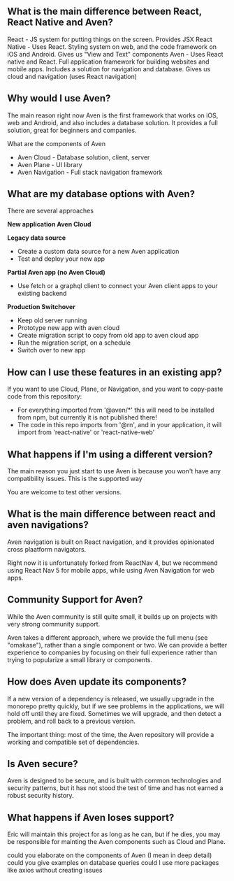 ## What is the main difference between React, React Native and Aven?

React - JS system for putting things on the screen. Provides JSX
React Native - Uses React. Styling system on web, and the code framework on iOS and Android. Gives us "View and Text" components
Aven - Uses React native and React. Full application framework for building websites and mobile apps. Includes a solution for navigation and database. Gives us cloud and navigation (uses React navigation)

## Why would I use Aven?

The main reason right now Aven is the first framework that works on iOS, web and Android, and also includes a database solution. It provides a full solution, great for beginners and companies.

What are the components of Aven

- Aven Cloud - Database solution, client, server
- Aven Plane - UI library
- Aven Navigation - Full stack navigation framework

## What are my database options with Aven?

There are several approaches

**New application Aven Cloud**

**Legacy data source**

- Create a custom data source for a new Aven application
- Test and deploy your new app

**Partial Aven app (no Aven Cloud)**

- Use fetch or a graphql client to connect your Aven client apps to your existing backend

**Production Switchover**

- Keep old server running
- Prototype new app with aven cloud
- Create migration script to copy from old app to aven cloud app
- Run the migration script, on a schedule
- Switch over to new app

## How can I use these features in an existing app?

If you want to use Cloud, Plane, or Navigation, and you want to copy-paste code from this repository:

- For everything imported from '@aven/\*' this will need to be installed from npm, but currently it is not published there!
- The code in this repo imports from '@rn', and in your application, it will import from 'react-native' or 'react-native-web'

## What happens if I'm using a different version?

The main reason you just start to use Aven is because you won't have any compatibility issues. This is the supported way

You are welcome to test other versions.

## What is the main difference between react and aven navigations?

Aven navigation is built on React navigation, and it provides opinionated cross plaatform navigators.

Right now it is unfortunately forked from ReactNav 4, but we recommend using React Nav 5 for mobile apps, while using Aven Navigation for web apps.

## Community Support for Aven?

While the Aven community is still quite small, it builds up on projects with very strong community support.

Aven takes a different approach, where we provide the full menu (see "omakase"), rather than a single component or two. We can provide a better experience to companies by focusing on their full experience rather than trying to popularize a small library or components.

## How does Aven update its components?

If a new version of a dependency is released, we usually upgrade in the monorepo pretty quickly, but if we see problems in the applications, we will hold off until they are fixed. Sometimes we will upgrade, and then detect a problem, and roll back to a previous version.

The important thing: most of the time, the Aven repository will provide a working and compatible set of dependencies.

## Is Aven secure?

Aven is designed to be secure, and is built with common technologies and security patterns, but it has not stood the test of time and has not earned a robust security history.

## What happens if Aven loses support?

Eric will maintain this project for as long as he can, but if he dies, you may be responsible for mainting the Aven components such as Cloud and Plane.

could you elaborate on the components of Aven (I mean in deep detail)
could you give examples on database queries
could I use more packages like axios without creating issues
